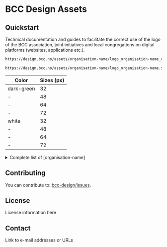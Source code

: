 # BCC Design Assets


## Quickstart
Technical documentation and guides to facilitate the correct use of the logo of the BCC association, joint initiatives and local congregations on digital platforms (websites, applications etc.).

```bash
https://design.bcc.no/assets/organisation-name/logo_organisation-name_color_size.png

https://design.bcc.no/assets/organisation-name/logo_organisation-name.svg
```

| Color | Sizes (px) |
| --- | --- |
| dark-green | 32 |
| - | 48 |
| - | 64 |
| - | 72 |
| white | 32 |
| - | 48 |
| - | 64 |
| - | 72 |

<details>
  <summary>Complete list of [organisation-name]</summary>  

  * bcc-bergen
  * bcc-drammen-sande
  * bcc-eiker
  * bcc-grenland
  * bcc-hallingdal
  * bcc-hamar
  * bcc-harstad
  * bcc-horten
  * bcc-honefoss
  * bcc-molde
  * bcc-maaloy
  * bcc-oslo-og-follo
  * bcc-sandefjord
  * bcc-stavanger
  * bcc-stord
  * bcc-sorlandet
  * bcc-tonsberg
  * bcc-valdres
  * bcc-ostfold 

</details>

## Contributing
You can contribute to: [bcc-design/issues](https://github.com/bcc-code/bcc-design/issues).

## License
License information here

## Contact
Link to e-mail addresses or URLs